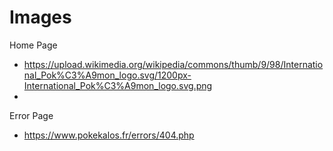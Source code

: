 


# Images
Home Page
- https://upload.wikimedia.org/wikipedia/commons/thumb/9/98/International_Pok%C3%A9mon_logo.svg/1200px-International_Pok%C3%A9mon_logo.svg.png
- 


Error Page
- https://www.pokekalos.fr/errors/404.php